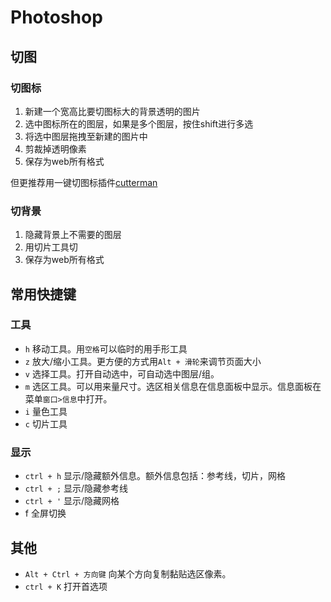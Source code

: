 # Photoshop
## 切图
### 切图标
1. 新建一个宽高比要切图标大的背景透明的图片
1. 选中图标所在的图层，如果是多个图层，按住shift进行多选
1. 将选中图层拖拽至新建的图片中
1. 剪裁掉透明像素
1. 保存为web所有格式

但更推荐用一键切图标插件[cutterman](http://www.cutterman.cn/cutterman/feature)

### 切背景
1. 隐藏背景上不需要的图层
1. 用切片工具切
1. 保存为web所有格式

## <a name="shortcut">常用快捷键</a>
### 工具
* `h` 移动工具。用`空格`可以临时的用手形工具
* `z` 放大/缩小工具。更方便的方式用`Alt + 滑轮`来调节页面大小
* `v` 选择工具。打开自动选中，可自动选中图层/组。
* `m` 选区工具。可以用来量尺寸。选区相关信息在信息面板中显示。信息面板在菜单`窗口>信息`中打开。
* `i` 量色工具
* `c` 切片工具

### 显示
* `ctrl + h` 显示/隐藏额外信息。额外信息包括：参考线，切片，网格
* `ctrl + ;` 显示/隐藏参考线
* `ctrl + '` 显示/隐藏网格
* f 全屏切换

## 其他
* `Alt + Ctrl + 方向键` 向某个方向复制黏贴选区像素。
* `ctrl + K` 打开首选项
